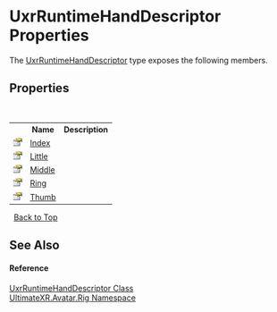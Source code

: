 # UxrRuntimeHandDescriptor Properties
 

The <a href="T_UltimateXR_Avatar_Rig_UxrRuntimeHandDescriptor">UxrRuntimeHandDescriptor</a> type exposes the following members.


## Properties
&nbsp;<table><tr><th></th><th>Name</th><th>Description</th></tr><tr><td>![Public property](media/pubproperty.gif "Public property")</td><td><a href="P_UltimateXR_Avatar_Rig_UxrRuntimeHandDescriptor_Index">Index</a></td><td /></tr><tr><td>![Public property](media/pubproperty.gif "Public property")</td><td><a href="P_UltimateXR_Avatar_Rig_UxrRuntimeHandDescriptor_Little">Little</a></td><td /></tr><tr><td>![Public property](media/pubproperty.gif "Public property")</td><td><a href="P_UltimateXR_Avatar_Rig_UxrRuntimeHandDescriptor_Middle">Middle</a></td><td /></tr><tr><td>![Public property](media/pubproperty.gif "Public property")</td><td><a href="P_UltimateXR_Avatar_Rig_UxrRuntimeHandDescriptor_Ring">Ring</a></td><td /></tr><tr><td>![Public property](media/pubproperty.gif "Public property")</td><td><a href="P_UltimateXR_Avatar_Rig_UxrRuntimeHandDescriptor_Thumb">Thumb</a></td><td /></tr></table>&nbsp;
<a href="#uxrruntimehanddescriptor-properties">Back to Top</a>

## See Also


#### Reference
<a href="T_UltimateXR_Avatar_Rig_UxrRuntimeHandDescriptor">UxrRuntimeHandDescriptor Class</a><br /><a href="N_UltimateXR_Avatar_Rig">UltimateXR.Avatar.Rig Namespace</a><br />